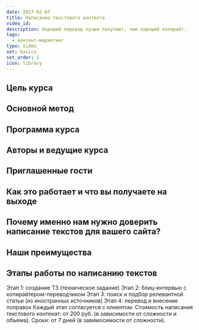 ```yaml
---
date: 2017-02-07
title: Написание текстового контента
video_id: 
description: Хороший перевод лучше покупают, чем хороший копирайт.
tags:
  - контент-маркетинг
type: Video
set: basics
set_order: 1
icon: library
---
```


## Цель курса

## Основной метод

## Программа курса

## Авторы и ведущие курса

## Приглашенные гости

## Как это работает и что вы получаете на выходе

## Почему именно нам нужно доверить написание текстов для вашего сайта?
## Наши преимущества
## Этапы работы по написанию текстов
Этап 1: создание ТЗ (техническое задание)
Этап 2: блиц-интервью с копирайтером-переводчиком
Этап 3: поиск и подбор релевантной статьи (из иностранных источников)
Этап 4: перевод и внесение поправок
Каждый этап согласуется с клиентом. 
Стоимость написания текстового контенат: от 200 руб. (в зависимости от сложности и объема).
Сроки: от 7 дней (в завимосимости от сложности).
